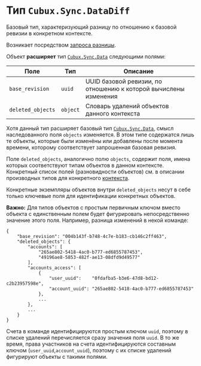Тип `Cubux.Sync.DataDiff`
=========================

Базовый тип, характеризующий разницу по отношению к базовой ревизии в
конкретном контексте.

Возникает посредством [запроса разницы][api-diff].

Объект **расширяет** тип [`Cubux.Sync.Data`][Cubux.Sync.Data] следующими
полями:

Поле              | Тип      | Описание
----------------- | -------- | --------
`base_revision`   | `uuid`   | UUID базовой ревизии, по отношению к которой вычислены изменения
`deleted_objects` | `object` | Словарь удалений объектов данного контекста

Хотя данный тип расширяет базовый тип
[`Cubux.Sync.Data`][Cubux.Sync.Data], смысл наследованного поля
`objects` изменяется. В этом типе содержатся лишь те объекты, которые
были изменёны или добавлены после момента времени, которому
соответствует запрошенная базовая ревизия.

Поле `deleted_objects`, аналогично полю `objects`, содержит поля, имена
которых соответствуют типам объектов в данном контексте. Конкретный
список полей (разновидности объектов) см. в описании производных типов
для конкретного [контекста][context].

Конкретные экземпляры объектов внутри `deleted_objects` несут в себе
только ключевые поля для идентификации конкретных объектов.

**Важно:** Для типов объектов с простым первичным ключом вместо объекта
с единственным полем будет фигурировать непосредственно значение этого
поля. Например, разница изменений в некой команде:

    {
        "base_revision": "004b143f-b748-4c7e-b183-cb146c2ff463",
        "deleted_objects": {
            "accounts": [
                "265ae802-5418-4ac0-b777-ed6855787453",
                "49196ae8-5853-482f-ae13-08dfd9d49577"
            ],
            "accounts_access": [
                {
                    "user_uuid":    "0fdafba5-b3e6-47d8-bd12-c2b23957598e",
                    "account_uuid": "265ae802-5418-4ac0-b777-ed6855787453"
                },
                ...
            },
            ...
        }
    }

Счета в команде идентифицируются простым ключом `uuid`, поэтому в списке
удалений перечисляется сразу значения поля `uuid`. В то же время, права
участников на счета идентифицируются составным ключом
(`user_uuid`,`account_uuid`), поэтому с их списке удалений фигурируют
объекты с такими полями.


[api-diff]: ../../sync/api/diff.md
[context]: ../../sync/02-context.md
[Cubux.Sync.Data]: data.md
